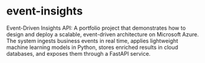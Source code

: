 # event-insights
Event-Driven Insights API: A portfolio project that demonstrates how to design and deploy a scalable, event-driven architecture on Microsoft Azure. The system ingests business events in real time, applies lightweight machine learning models in Python, stores enriched results in cloud databases, and exposes them through a FastAPI service.
